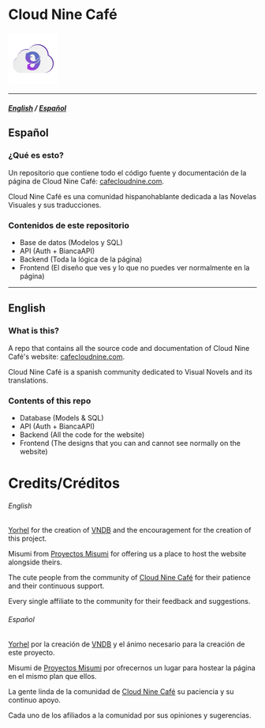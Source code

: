 Cloud Nine Café 
=====

### ![Logo](./public/logo.png)
---------
##### [English](#english) / [Español](#Español)

Español
---------

### ¿Qué es esto?
Un repositorio que contiene todo el código fuente y documentación de la página de Cloud Nine Café: [cafecloudnine.com](https://cafecloudnine.com).

Cloud Nine Café es una comunidad hispanohablante dedicada a las Novelas Visuales y sus traducciones.

### Contenidos de este repositorio
- Base de datos (Modelos y SQL)
- API (Auth + BiancaAPI)
- Backend (Toda la lógica de la página)
- Frontend (El diseño que ves y lo que no puedes ver normalmente en la página)
---------
English
---------
### What is this?
A repo that contains all the source code and documentation of Cloud Nine Café's website: [cafecloudnine.com](https://cafecloudnine.com).

Cloud Nine Café is a spanish community dedicated to Visual Novels and its translations.

### Contents of this repo
- Database (Models & SQL)
- API (Auth + BiancaAPI)
- Backend (All the code for the website)
- Frontend (The designs that you can and cannot see normally on the website)

Credits/Créditos
=======
###### English
[Yorhel](https://code.blicky.net/yorhel) for the creation of [VNDB](https://vndb.org/) and the encouragement for the creation of this project.

Misumi from [Proyectos Misumi](https://vn.misumi.com.ar/) for offering us a place to host the website alongside theirs.

The cute people from the community of [Cloud Nine Café](https://cafecloudnine.com/discord) for their patience and their continuous support.

Every single affiliate to the community for their feedback and suggestions.

###### Español
[Yorhel](https://code.blicky.net/yorhel) por la creación de [VNDB](https://vndb.org/) y el ánimo necesario para la creación de este proyecto.

Misumi de [Proyectos Misumi](https://vn.misumi.com.ar/) por ofrecernos un lugar para hostear la página en el mismo plan que ellos.

La gente linda de la comunidad de [Cloud Nine Café](https://cafecloudnine.com/discord) su paciencia y su continuo apoyo.

Cada uno de los afiliados a la comunidad por sus opiniones y sugerencias.